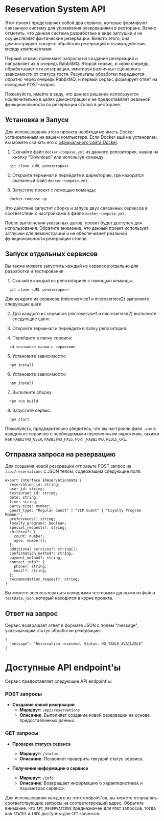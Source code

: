 # Reservation System API

Этот проект представляет собой два сервиса, которые формируют связанную систему для управления резервациями в ресторане. Важно отметить, что данная система разработана в виде заглушки и не осуществляет фактические резервации. Вместо этого, она демонстрирует процесс обработки резерваций и взаимодействия между компонентами.

Первый сервис принимает запросы на создание резерваций и направляет их в очередь RabbitMQ. Второй сервис, в свою очередь, обрабатывает эти резервации, имитируя различные сценарии в зависимости от статуса гостя. Результаты обработки передаются обратно через очередь RabbitMQ, и первый сервис формирует ответ на исходный POST-запрос.

Пожалуйста, имейте в виду, что данное решение используется исключительно в целях демонстрации и не предоставляет реальной функциональности по резервации столов в ресторане.

## Установка и Запуск

Для использования этого проекта необходимо иметь Docker установленным на вашем компьютере. Если Docker ещё не установлен, вы можете скачать его с [официального сайта Docker](https://www.docker.com/get-started).

1. Скачайте файл `docker-compose.yml` из данного репозитория, нажав на кнопку "Download" или используя команду:

```
  git clone <URL репозитория>
```

2. Откройте терминал и перейдите в директорию, где находится скачанный файл `docker-compose.yml`.

3. Запустите проект с помощью команды:
```
  docker-compose up
```

Это действие запустит сборку и запуск двух связанных сервисов в соответствии с настройками в файле `docker-compose.yml`.

После выполнения указанных шагов, проект будет доступен для использования. Обратите внимание, что данный проект использует заглушки для демонстрации и не обеспечивает реальной функциональности резервации столов.

## Запуск отдельных сервисов

Вы также можете запустить каждый из сервисов отдельно для разработки и тестирования.

1. Скачайте каждый из репозиториев с помощью команды:
   
```
  git clone <URL репозитория>
```
Для каждого из сервисов (microservice1 и microservice2) выполните следующие шаги:

2. Для каждого из сервисов (microservice1 и microservice2) выполните следующие шаги:
   
3. Откройте терминал и перейдите в папку репозитория.
   
4. Перейдите в папку сервиса:
```
  cd <название-папки-с-сервисом>
```
5. Установите зависимости:
```
  npm install
```
6. Установите зависимости:
```
  npm install
```
7. Выполните сборку:

```
  npm run build
```

8. Запустите сервис:

```
  npm start
```

Пожалуйста, предварительно убедитесь, что вы настроили файл `.env` в каждом из сервисов с необходимыми переменными окружения, такими как `RABBITMQ_USER`, `RABBITMQ_PASS`, `PORT_RABBITMQ`, `REDIS_URL`.

## Отправка запроса на резервацию

Для создания новой резервации отправьте POST запрос на `/api/reservations` с JSON телом, содержащим следующие поля:
```
export interface IReservationData {
  reservation_id: string;
  user_id: string;
  restaurant_id: string;
  date: string;
  time: string;
  party_size: number;
  guest_type: "Regular Guest" | "VIP Guest" | "Loyalty Program Member";
  preferences?: string;
  loyalty_program?: boolean;
  special_requests?: string;
  children?: {
    count: number;
    ages: number[];
  };
  additional_services?: string[];
  confirmation_method?: string;
  payment_method?: string;
  contact_info?: {
    phone?: string;
    email?: string;
  };
  recommendation_request?: string;
}
```
Вы можете воспользоваться валидными тестовыми данными из файла `testData.json`, который находится в корне проекта.

## Ответ на запрос
Сервис возвращает ответ в формате JSON с полем "message", указывающим статус обработки резервации:

```
{
  "message": "Reservation received. Status: NO_TABLE_AVAILABLE"
}
```
# Доступные API endpoint'ы

Сервис предоставляет следующие API endpoint'ы:

### POST запросы

- **Создание новой резервации**
  - **Маршрут:** `/api/reservations`
  - **Описание:** Выполняет создание новой резервации на основе предоставленных данных.

### GET запросы

- **Проверка статуса сервиса**
  - **Маршрут:** `/status`
  - **Описание:** Позволяет проверить текущий статус сервиса.

- **Получение информации о сервисе**
  - **Маршрут:** `/info`
  - **Описание:** Возвращает информацию о характеристиках и параметрах сервиса.


Для использования каждого из этих endpoint'ов, вы можете отправлять соответствующие запросы на соответствующий адрес. Обратите внимание, что `API_RESERVATIONS` предназначен для `POST` запросов, тогда как `STATUS` и `INFO` доступны для `GET` запросов.

